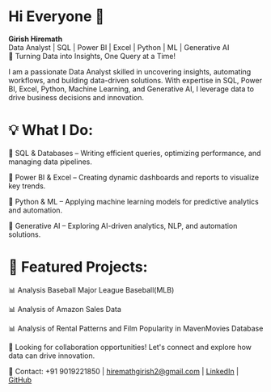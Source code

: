 # Hi Everyone 👋

**Girish Hiremath**  
Data Analyst | SQL | Power BI | Excel | Python | ML | Generative AI  
🚀 Turning Data into Insights, One Query at a Time!

I am a passionate Data Analyst skilled in uncovering insights, automating workflows, and building data-driven solutions. With expertise in SQL, Power BI, Excel, Python, Machine Learning, and Generative AI, I leverage data to drive business decisions and innovation.

# 💡 What I Do:  


🔹 SQL & Databases – Writing efficient queries, optimizing performance, and managing data pipelines. 


🔹 Power BI & Excel – Creating dynamic dashboards and reports to visualize key trends. 


🔹 Python & ML – Applying machine learning models for predictive analytics and automation. 


🔹 Generative AI – Exploring AI-driven analytics, NLP, and automation solutions. 

# 📂 Featured Projects:

📊 Analysis Baseball Major League Baseball(MLB)


📊 Analysis of Amazon Sales Data


📊 Analysis of Rental Patterns and Film Popularity in MavenMovies Database


💼 Looking for collaboration opportunities! Let's connect and explore how data can drive innovation.

📩 Contact: +91 9019221850 | hiremathgirish2@gmail.com | [LinkedIn](https://www.linkedin.com/public-profile/settings?trk=d_flagship3_profile_self_view_public_profile) | [GitHub](https://github.com/Girish-Hiremath)
